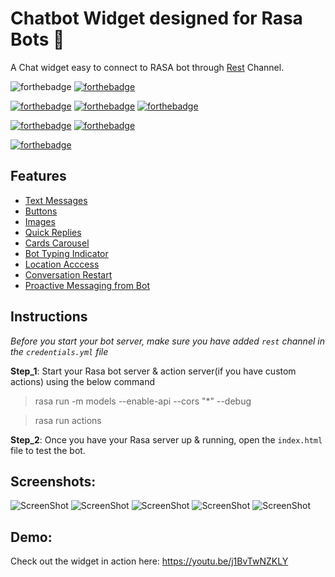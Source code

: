 # Chatbot Widget designed for Rasa Bots 🤖

A Chat widget easy to connect to RASA bot through [Rest](https://rasa.com/docs/rasa/user-guide/connectors/your-own-website/#rest-channels) Channel.

![forthebadge](https://forthebadge.com/images/badges/built-with-love.svg)
[![forthebadge](https://forthebadge.com/images/badges/for-you.svg)](https://forthebadge.com)

[![forthebadge](https://forthebadge.com/images/badges/made-with-javascript.svg)](https://forthebadge.com)
[![forthebadge](https://forthebadge.com/images/badges/uses-html.svg)](https://forthebadge.com)
[![forthebadge](https://forthebadge.com/images/badges/uses-css.svg)](https://forthebadge.com)

[![forthebadge](https://forthebadge.com/images/badges/built-with-swag.svg)](https://forthebadge.com)
[![forthebadge](https://forthebadge.com/images/badges/check-it-out.svg)](https://forthebadge.com)

[![forthebadge](https://forthebadge.com/images/badges/makes-people-smile.svg)](https://forthebadge.com)

## Features

- [Text Messages](https://github.com/JiteshGaikwad/Chatbot-Widget/blob/dad02a53e5449f6b1daa3f70b2c7d0846d228dde/static/js/script.js#L156)
- [Buttons](https://github.com/JiteshGaikwad/Chatbot-Widget/blob/dad02a53e5449f6b1daa3f70b2c7d0846d228dde/static/js/script.js#L169)
- [Images](https://github.com/JiteshGaikwad/Chatbot-Widget/blob/dad02a53e5449f6b1daa3f70b2c7d0846d228dde/static/js/script.js#L162)
- [Quick Replies](https://github.com/JiteshGaikwad/Chatbot-Widget/blob/dad02a53e5449f6b1daa3f70b2c7d0846d228dde/static/js/script.js#L177)
- [Cards Carousel](https://github.com/JiteshGaikwad/Chatbot-Widget/blob/dad02a53e5449f6b1daa3f70b2c7d0846d228dde/static/js/script.js#L192)
- [Bot Typing Indicator](https://github.com/JiteshGaikwad/Chatbot-Widget/blob/dad02a53e5449f6b1daa3f70b2c7d0846d228dde/static/js/script.js#L410)
- [Location Acccess](https://github.com/JiteshGaikwad/Chatbot-Widget/blob/dad02a53e5449f6b1daa3f70b2c7d0846d228dde/static/js/script.js#L184)
- [Conversation Restart](https://github.com/JiteshGaikwad/Chatbot-Widget/blob/dad02a53e5449f6b1daa3f70b2c7d0846d228dde/static/js/script.js#L16)
- [Proactive Messaging from Bot](https://github.com/JiteshGaikwad/Chatbot-Widget/blob/dad02a53e5449f6b1daa3f70b2c7d0846d228dde/static/js/script.js#L22)

## Instructions
*Before you start your bot server, make sure you have added `rest` channel in the `credentials.yml` file*

**Step_1**: Start your Rasa bot server & action server(if you have custom actions) using the below command
> rasa run -m models --enable-api --cors "*" --debug

> rasa run actions 

**Step_2**: Once you have your Rasa server up & running, open the `index.html` file to test the bot.

## Screenshots:
![ScreenShot](https://github.com/JiteshGaikwad/Chatbot-Widget/blob/master/static/img/ui_1.PNG)
![ScreenShot](https://github.com/JiteshGaikwad/Chatbot-Widget/blob/master/static/img/ui_2.PNG)
![ScreenShot](https://github.com/JiteshGaikwad/Chatbot-Widget/blob/master/static/img/chats.png) ![ScreenShot](https://github.com/JiteshGaikwad/Chatbot-Widget/blob/master/static/img/cardsUi_2.png) ![ScreenShot](https://github.com/JiteshGaikwad/Chatbot-Widget/blob/master/static/img/cardsUi.png)


## Demo:

Check out the widget in action here: https://youtu.be/j1BvTwNZKLY

